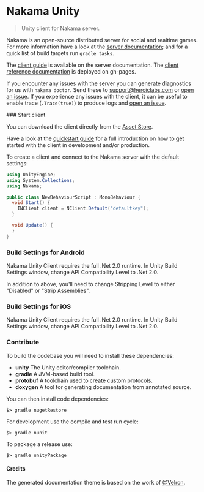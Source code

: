 Nakama Unity
============

> Unity client for Nakama server.

Nakama is an open-source distributed server for social and realtime games. For more information have a look at the [server documentation](https://heroiclabs.com/docs/); and for a quick list of build targets run `gradle tasks`.

The [client guide](https://heroiclabs.com/docs/clients/unity/) is available on the server documentation. The [client reference documentation](http://heroiclabs.github.io/nakama-unity/) is deployed on gh-pages.

If you encounter any issues with the server you can generate diagnostics for us with `nakama doctor`. Send these to support@heroiclabs.com or [open an issue](https://github.com/heroiclabs/nakama/issues). If you experience any issues with the client, it can be useful to enable trace (`.Trace(true)`) to produce logs and [open an issue](https://github.com/heroiclabs/nakama-unity/issues).

### Start client

You can download the client directly from the [Asset Store](https://www.assetstore.unity3d.com/en/#!/content/81338).

Have a look at the [quickstart guide](https://heroiclabs.com/docs/clients/unity/) for a full introduction on how to get started with the client in development and/or production.

To create a client and connect to the Nakama server with the default settings:

```csharp
using UnityEngine;
using System.Collections;
using Nakama;

public class NewBehaviourScript : MonoBehaviour {
  void Start() {
    INClient client = NClient.Default("defaultkey");
  }

  void Update() {
  }
}
```

### Build Settings for Android

Nakama Unity Client requires the full .Net 2.0 runtime. In Unity Build Settings window, change API Compatibility Level to .Net 2.0.

In addition to above, you'll need to change Stripping Level to either "Disabled" or "Strip Assemblies".

### Build Settings for iOS

Nakama Unity Client requires the full .Net 2.0 runtime. In Unity Build Settings window, change API Compatibility Level to .Net 2.0.

### Contribute

To build the codebase you will need to install these dependencies:

* __unity__ The Unity editor/compiler toolchain.
* __gradle__ A JVM-based build tool.
* __protobuf__ A toolchain used to create custom protocols.
* __doxygen__ A tool for generating documentation from annotated source.

You can then install code dependencies:

```
$> gradle nugetRestore
```

For development use the compile and test run cycle:

```
$> gradle nunit
```

To package a release use:

```
$> gradle unityPackage
```

#### Credits

The generated documentation theme is based on the work of [@Velron](https://github.com/Velron/doxygen-bootstrapped/).
